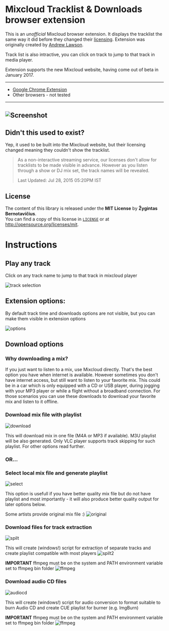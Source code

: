 # Mixcloud Tracklist & Downloads browser extension

This is an *unofficial* Mixcloud browser extension. It displays the tracklist
the same way it did before they changed their [licensing][mc-support]. 
Extension was originally created by [Andrew Lawson][originalgit]. 

Track list is also intractive, you can click on track to jump to that track in media player.

Extension supports the new Mixcloud website, having come out of beta in January 2017.



---

 - [Google Chrome Extension][chrome-install]
 - Other browsers - not tested

---

![Screenshot](screenshot.png)
---


## Didn't this used to exist?
Yep, it used to be built into the Mixcloud website, but their licensing changed meaning they couldn't show the tracklist.

> As a non-interactive streaming service, our licenses don't allow for
> tracklists to be made visible in advance. However as you listen through a
> show or DJ mix set, the track names will be revealed.
>
> Last Updated: Jul 28, 2015 05:20PM IST


## License
The content of this library is released under the **MIT License** by
**Žygintas Bernotavičius**.<br/> You can find a copy of this license in
[`LICENSE`](LICENSE) or at http://opensource.org/licenses/mit.

# Instructions
## Play any track
Click on any track name to jump to that track in mixcloud player

![track selection](readme_images/scr2.png)

## Extension options:
By default track time and downloads options are not visible, but you can make them visible in extension options

![options](readme_images/scr1.png)

## Download options
### Why downloading a mix?
If you just want to listen to a mix, use Mixcloud directly. That's the best option you have when internet is available. However sometimes you don't have internet access, but still want to listen to your favorite mix. This could be in a car which is only equipped with a CD or USB player, during jogging with your MP3 player or while a flight without a broadband connection. For those scenarios you can use these downloads to download your favorite mix and listen to it offline.

### Download mix file with playlist
![download](readme_images/scr3.png)

This will download mix in one file (M4A or MP3 if available). M3U playlist will be also generated. Only VLC player supports track skipping for such playlist. For other options read further.

### OR...
### Select local mix file and generate playlist
![select](readme_images/scr4.png)

This option is usefull if you have better quality mix file but do not have playlist and most importantly - it will also produce better quality output for later options below. 

Some artists provide original mix file :)
![original](readme_images/scr7.png)

### Download files for track extraction
![spilt](readme_images/scr5.png)

This will create (windows!) script for extraction of separate tracks and create playlist compatible with most players
![spilt2](readme_images/scr8.png)

**IMPORTANT** ffmpeg must be on the system and PATH environment variable set to ffmpeg bin folder
![ffmpeg](readme_images/scr9.png)

### Download audio CD files
![audiocd](readme_images/scr10.png)

This will create (windows!) script for audio conversion to format suitable to burn Audio CD and create CUE playlist for burner (e.g. ImgBurn)

**IMPORTANT** ffmpeg must be on the system and PATH environment variable set to ffmpeg bin folder
![ffmpeg](readme_images/scr9.png)

[chrome-install]: https://chrome.google.com/webstore/detail/mixcloud-tracklist-downlo/lglkomjmpemepahcicfhkpbcmfncpefi
[mc-support]: http://support.mixcloud.com/customer/portal/articles/1595557
[originalgit]: https://github.com/adlawson/mixcloud-tracklist
